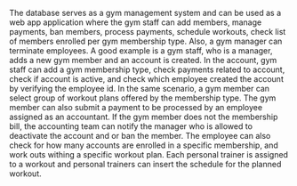The database serves as a gym management system and can be used as a web app application where the gym staff can add members, manage payments, ban members, process payments, schedule workouts, check list of members enrolled per gym membership type. Also, a gym manager can terminate employees. A good example is a gym staff, who is a manager, adds a new gym member and an account is created. In the account, gym staff can add a gym membership type, check payments related to account, check if account is active, and check which employee created the account by verifying the employee id. In the same scenario, a gym member can select group of workout plans offered by the membership type. The gym member can also submit a payment to be processed by an employee assigned as an accountant. If the gym member does not the membership bill, the accounting team can notify the manager who is allowed to deactivate the account and or ban the member. The employee can also check for how many accounts are enrolled in a specific membership, and work outs withing a specific workout plan. Each personal trainer is assigned to a workout and personal trainers can insert the schedule for the planned workout.